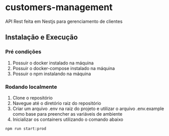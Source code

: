 # customers-management

API Rest feita em Nestjs para gerenciamento de clientes

## Instalação e Execução
### Pré condições
1. Possuir o docker instalado na máquina
2. Possuir o docker-compose instalado na máquina
3. Possuir o npm instalando na máquina

### Rodando localmente
1. Clone o repositório
2. Navegue até o diretório raiz do repositório
3. Criar um arquivo .env na raiz do projeto e utilizar o arquivo .env.example como base para preencher as variáveis de ambiente
3. Inicializar os containers utilizando o comando abaixo
```
npm run start:prod
```
